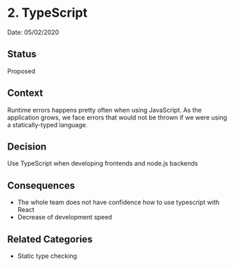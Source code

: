 # 2. TypeScript

Date: 05/02/2020

## Status

Proposed

## Context

Runtime errors happens pretty often when using JavaScript. As the application grows, we face errors that would not be thrown if we were using a statically-typed language.

## Decision

Use TypeScript when developing frontends and node.js backends

## Consequences

- The whole team does not have confidence how to use typescript with React
- Decrease of development speed

## Related Categories

- Static type checking

